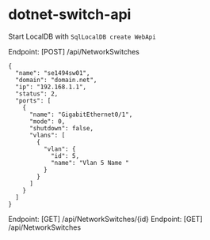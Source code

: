 # dotnet-switch-api

Start LocalDB with `SqlLocalDB create WebApi`



Endpoint: [POST] /api/NetworkSwitches
```
{
  "name": "se1494sw01",
  "domain": "domain.net",
  "ip": "192.168.1.1",
  "status": 2,
  "ports": [
    {
      "name": "GigabitEthernet0/1",
      "mode": 0,
      "shutdown": false,
      "vlans": [
        {
          "vlan": {
            "id": 5,
            "name": "Vlan 5 Name "
          }
        }
      ]
    }
  ]
}
```

Endpoint: [GET] /api/NetworkSwitches/{id}
Endpoint: [GET] /api/NetworkSwitches